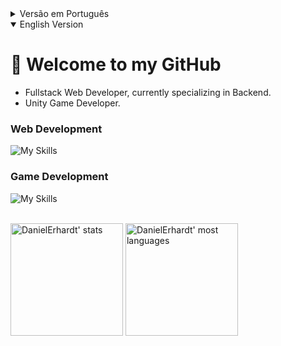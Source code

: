 <details>
<summary>Versão em Português</summary>

# 👋 Bem vindo ao meu GitHub

+ Desenvolvedor Web Fullstack, me especializando em Backend.
+ Desenvolvedor de Jogos Unity.

### Desenvolvimento Web
![My Skills](https://skills.thijs.gg/icons?i=html,css,js,typescript,react,jest,redux,docker,mysql,mongodb,nodejs,dotnet,cs,python)

### Desenvolvimento de Jogos
![My Skills](https://skills.thijs.gg/icons?i=unity,cs)

</details>

<details open>
<summary>English Version</summary>

# 👋 Welcome to my GitHub

+ Fullstack Web Developer, currently specializing in Backend.
+ Unity Game Developer.

### Web Development
![My Skills](https://skills.thijs.gg/icons?i=html,css,js,typescript,react,jest,redux,docker,mysql,mongodb,nodejs,dotnet,cs,python)

### Game Development
![My Skills](https://skills.thijs.gg/icons?i=unity,cs)

</details>

<br />

<span>
<img height="180em" src="https://github-readme-stats.vercel.app/api?username=DanielErhardt&show_icons=true&theme=vision-friendly-dark" alt="DanielErhardt' stats"/>
<img height="180em" src="https://github-readme-stats.vercel.app/api/top-langs/?username=DanielErhardt&layout=compact&theme=vision-friendly-dark" alt="DanielErhardt' most languages"/>
</span>
